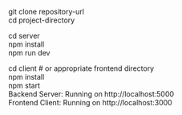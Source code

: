git clone repository-url<br/>
cd project-directory

cd server<br/>
npm install<br/>
npm run dev<br/>

cd client   # or appropriate frontend directory<br/>
npm install<br/>
npm start<br/>
Backend Server: Running on http://localhost:5000<br/>
Frontend Client: Running on http://localhost:3000<br/>
